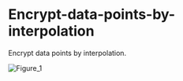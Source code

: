 # Encrypt-data-points-by-interpolation
Encrypt data points by interpolation.

![Figure_1](https://github.com/hanfei1986/Encrypt-data-points-by-interpolation/assets/59255164/05fc0f40-6264-401b-8316-18991a0bb52b)

